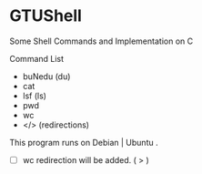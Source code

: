 # GTUShell
Some Shell Commands and Implementation on C

Command List
  - buNedu (du)
  - cat 
  - lsf (ls)
  - pwd
  - wc
  - </> (redirections)
  
  This program runs on Debian | Ubuntu . 
  - [ ] wc redirection will be added. ( > )

